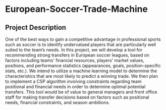 # European-Soccer-Trade-Machine

## Project Description
One of the best ways to gain a competitive advantage in professional sports such as soccer is to identify undervalued players that are particularly well suited to the team’s needs. In this project, we will develop a tool for recommending strong transfers in European soccer leagues, based on factors including teams' financial resources, players' market values, positions, and performance statistics (appearances, goals, position-specific stats, etc.). We intend to utilize a machine learning model to determine the characteristics that are most likely to predict a winning trade. We then plan to implement a CSP algorithm involving constraints regarding team positional and financial needs in order to determine optimal potential transfers. This tool would be of value to general managers and front office staff for making transfer decisions based on factors such as positional needs, financial constraints, and season ambitions. 
